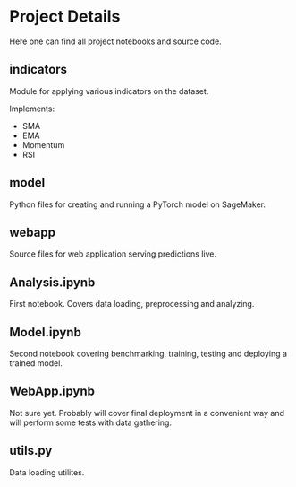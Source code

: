 # Project Details
Here one can find all project notebooks and source code.

## indicators
Module for applying various indicators on the dataset.

Implements:
- SMA
- EMA
- Momentum
- RSI

## model
Python files for creating and running a PyTorch model on SageMaker.

## webapp
Source files for web application serving predictions live.

## Analysis.ipynb
First notebook. Covers data loading, preprocessing and analyzing.

## Model.ipynb
Second notebook covering benchmarking, training, testing and deploying a trained model.

## WebApp.ipynb
Not sure yet. Probably will cover final deployment in a convenient way and will perform some tests with data gathering.

## utils.py
Data loading utilites.
